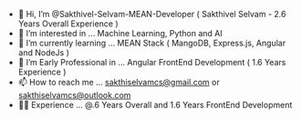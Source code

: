- 👋 Hi, I’m @Sakthivel-Selvam-MEAN-Developer ( Sakthivel Selvam - 2.6 Years Overall Experience )
- 👀 I’m interested in ... Machine Learning, Python and AI
- 🌱 I’m currently learning ... MEAN Stack ( MangoDB, Express.js, Angular and NodeJs )
- 💞️ I’m Early Professional in ... Angular FrontEnd Development ( 1.6 Years Experience )
- 📫 How to reach me ... sakthiselvamcs@gmail.com or sakthiselvamcs@outlook.com
- :office_worker: Experience ... @.6 Years Overall and 1.6 Years FrontEnd Development

<!---
Sakthivel-Selvam-MEAN-Developer/Sakthivel-Selvam-MEAN-Developer is a ✨ special ✨ repository because its `README.md` (this file) appears on your GitHub profile.
You can click the Preview link to take a look at your changes.
--->

